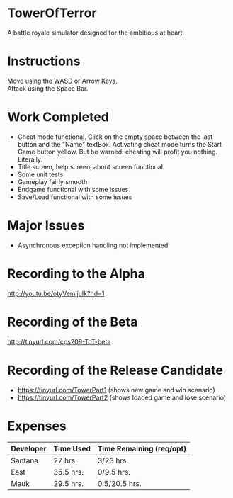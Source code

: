 # TowerOfTerror
A battle royale simulator designed for the ambitious at heart.

# Instructions
Move using the WASD or Arrow Keys.  
Attack using the Space Bar.

# Work Completed
* Cheat mode functional. Click on the empty space between the last button and the "Name" textBox. Activating cheat mode turns the Start Game button yellow. But be warned: cheating will profit you nothing. Literally. 
* Title screen, help screen, about screen functional.
* Some unit tests
* Gameplay fairly smooth
* Endgame functional with some issues
* Save/Load functional with some issues

# Major Issues
* Asynchronous exception handling not implemented

# Recording to the Alpha
http://youtu.be/otyVemljuIk?hd=1

# Recording of the Beta
http://tinyurl.com/cps209-ToT-beta

# Recording of the Release Candidate
* https://tinyurl.com/TowerPart1 (shows new game and win scenario)
* https://tinyurl.com/TowerPart2 (shows loaded game and lose scenario)

# Expenses

| Developer | Time Used | Time Remaining (req/opt) |
|-----------|-----------|----------------|
| Santana | 27 hrs. | 3/23 hrs. |
| East | 35.5 hrs. | 0/9.5 hrs. |
| Mauk | 29.5 hrs. | 0.5/20.5 hrs. |
